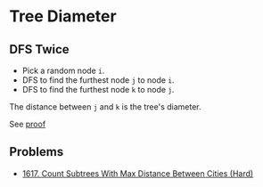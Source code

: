 # Tree Diameter

## DFS Twice

* Pick a random node `i`.
* DFS to find the furthest node `j` to node `i`.
* DFS to find the furthest node `k` to node `j`.

The distance between `j` and `k` is the tree's diameter.

See [proof](https://oi-wiki.org/graph/tree-diameter/)

## Problems

* [1617. Count Subtrees With Max Distance Between Cities (Hard)](https://leetcode.com/problems/count-subtrees-with-max-distance-between-cities/)